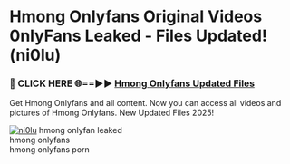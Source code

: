 # Hmong Onlyfans Original Videos 0nlyFans Leaked - Files Updated! (ni0lu)

<h3>🔴 CLICK HERE 🌐==►► <a href="https://tinyurl.com/ms9xzufz" rel="nofollow">Hmong Onlyfans Updated Files</a></h3>

Get Hmong Onlyfans and all content. Now you can access all videos and pictures of Hmong Onlyfans. New Updated Files 2025!

[![ni0lu](https://i.imgur.com/ppqm5kG.gif)](https://tinyurl.com/ms9xzufz)
hmong onlyfan leaked<br>
hmong onlyfans<br>
hmong onlyfans porn